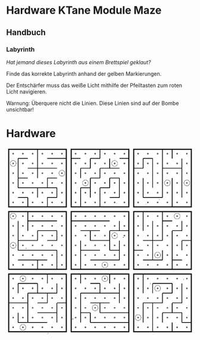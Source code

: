 # Hardware KTane Module Maze



## Handbuch

### Labyrinth

*Hat jemand dieses Labyrinth aus einem Brettspiel geklaut?*

Finde das korrekte Labyrinth anhand der gelben Markierungen.

Der Entschärfer muss das weiße Licht mithilfe der Pfeiltasten zum roten Licht navigieren.

Warnung: Überquere nicht die Linien. Diese Linien sind auf der Bombe unsichtbar!

# Hardware

![mazes](./research/mazes.jpg)
